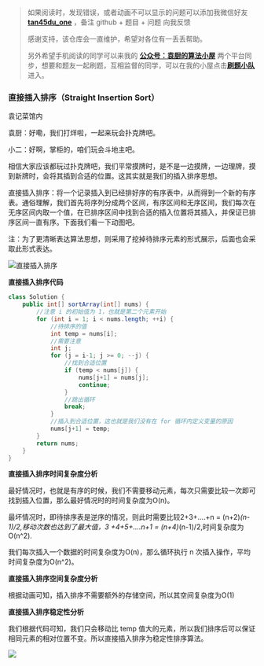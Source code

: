 > 如果阅读时，发现错误，或者动画不可以显示的问题可以添加我微信好友  **[tan45du_one](https://raw.githubusercontent.com/tan45du/tan45du.github.io/master/个人微信.15egrcgqd94w.jpg)** ，备注  github  + 题目 + 问题  向我反馈
>
> 感谢支持，该仓库会一直维护，希望对各位有一丢丢帮助。
>
> 另外希望手机阅读的同学可以来我的 <u>[**公众号：袁厨的算法小屋**](https://raw.githubusercontent.com/tan45du/test/master/微信图片_20210320152235.2pthdebvh1c0.png)</u> 两个平台同步，想要和题友一起刷题，互相监督的同学，可以在我的小屋点击<u>[**刷题小队**](https://raw.githubusercontent.com/tan45du/test/master/微信图片_20210320152235.2pthdebvh1c0.png)</u>进入。 

### **直接插入排序（Straight Insertion Sort）**

袁记菜馆内

袁厨：好嘞，我们打烊啦，一起来玩会扑克牌吧。

小二：好啊，掌柜的，咱们玩会斗地主吧。

相信大家应该都玩过扑克牌吧，我们平常摸牌时，是不是一边摸牌，一边理牌，摸到新牌时，会将其插到合适的位置。这其实就是我们的插入排序思想。

直接插入排序：将一个记录插入到已经排好序的有序表中，从而得到一个新的有序表。通俗理解，我们首先将序列分成两个区间，有序区间和无序区间，我们每次在无序区间内取一个值，在已排序区间中找到合适的插入位置将其插入，并保证已排序区间一直有序。下面我们看一下动图吧。

注：为了更清晰表达算法思想，则采用了挖掉待排序元素的形式展示，后面也会采取此形式表达。

![直接插入排序](https://cdn.jsdelivr.net/gh/tan45du/test1@master/20210122/直接插入排序.2marc4epuzy0.gif)

**直接插入排序代码**

```java
class Solution {
    public int[] sortArray(int[] nums) {
        //注意 i 的初始值为 1，也就是第二个元素开始
        for (int i = 1; i < nums.length; ++i) {
            //待排序的值
            int temp = nums[i];
            //需要注意
            int j;
            for (j = i-1; j >= 0; --j) {
                //找到合适位置
                if (temp < nums[j]) {
                    nums[j+1] = nums[j];
                    continue;
                } 
                //跳出循环
                break;
            }
            //插入到合适位置，这也就是我们没有在 for 循环内定义变量的原因
            nums[j+1] = temp;
        }
        return nums;
    }
}
```

**直接插入排序时间复杂度分析**

最好情况时，也就是有序的时候，我们不需要移动元素，每次只需要比较一次即可找到插入位置，那么最好情况时的时间复杂度为O(n)。

最坏情况时，即待排序表是逆序的情况，则此时需要比较2+3+....+n = (n+2)*(n-1)/2,移动次数也达到了最大值，3 +4+5+....n+1 =  (n+4)*(n-1)/2,时间复杂度为O(n^2).

我们每次插入一个数据的时间复杂度为O(n)，那么循环执行 n 次插入操作，平均时间复杂度为O(n^2)。

**直接插入排序空间复杂度分析**

根据动画可知，插入排序不需要额外的存储空间，所以其空间复杂度为O(1)

**直接插入排序稳定性分析**

我们根据代码可知，我们只会移动比 temp 值大的元素，所以我们排序后可以保证相同元素的相对位置不变。所以直接插入排序为稳定性排序算法。

![](https://cdn.jsdelivr.net/gh/tan45du/bedphoto2@master/20210122/微信截图_20210128084750.6911k6mnrac0.png)

